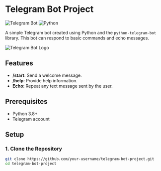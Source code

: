 # Telegram Bot Project

![Telegram Bot](https://img.shields.io/badge/Telegram-Bot-blue)
![Python](https://img.shields.io/badge/Python-3.8%2B-blue)

A simple Telegram bot created using Python and the `python-telegram-bot` library. This bot can respond to basic commands and echo messages.

![Telegram Bot Logo](https://telegram.org/img/t_logo.png)

## Features

- **/start**: Send a welcome message.
- **/help**: Provide help information.
- **Echo**: Repeat any text message sent by the user.

## Prerequisites

- Python 3.8+
- Telegram account

## Setup

### 1. Clone the Repository

```bash
git clone https://github.com/your-username/telegram-bot-project.git
cd telegram-bot-project
